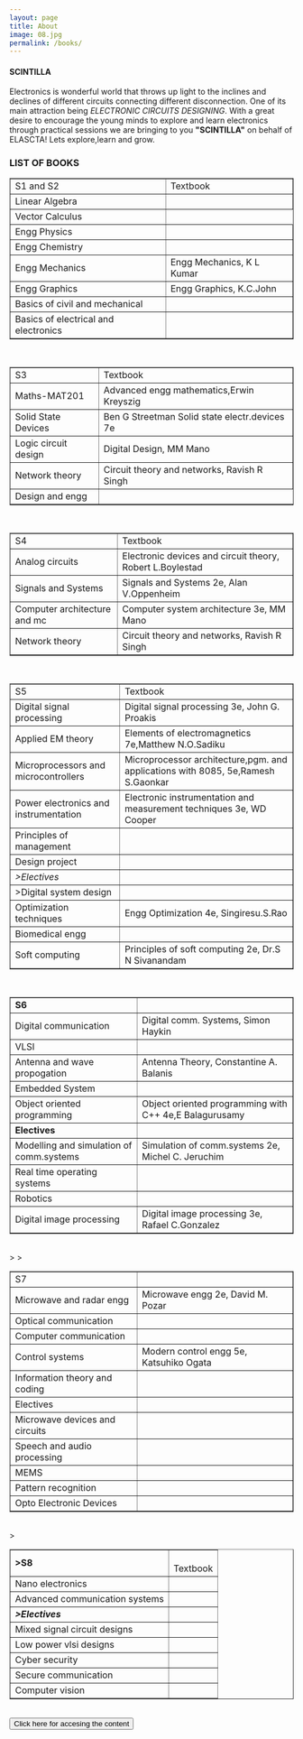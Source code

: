 ```yaml
---
layout: page
title: About
image: 08.jpg
permalink: /books/
---
```



#### SCINTILLA  
Electronics is wonderful world that throws up light to the inclines and declines of different circuits connecting different disconnection. One of its main attraction being *ELECTRONIC CIRCUITS DESIGNING*. With a great desire to encourage the young minds to explore and learn electronics through practical sessions we are bringing to you **"SCINTILLA"** on behalf of ELASCTA!
Lets explore,learn and grow.

### LIST OF BOOKS
<div class="table-container" border="1">
<table cellspacing="0" border="1">
        <tr>
            <td>S1 and S2</td>
            <td>Textbook</td>
        </tr>
        <tr>
            <td>Linear Algebra</td>
            <td></td>
        </tr>
        <tr>
            <td>Vector Calculus</td>
            <td</td>
        </tr>
        <tr>
            <td>Engg Physics</td>
            <td></td>
        </tr>
        <tr>
            <td>Engg Chemistry</td>
            <td></td>
        </tr>
        <tr>
            <td>Engg Mechanics</td>
            <td>Engg Mechanics, K L Kumar</td>
        </tr>
        <tr>
            <td>Engg Graphics</td>
            <td>Engg Graphics, K.C.John</td>
        </tr>
        <tr>
            <td>Basics of civil and mechanical</td>
            <td></td>
        </tr>
        <tr>
            <td>Basics of electrical and electronics</td>
            <td></td>
        </tr>
    </table>
</div>

<br>


<div class="table-container" border="1">
  <table cellspacing="0" border="">
        <tr>
            <td>S3</td>
            <td>Textbook</b></td>
        </tr>
        <tr>
            <td>Maths-MAT201</td>
            <td>Advanced engg mathematics,Erwin Kreyszig</td>
        </tr>
        <tr>
            <td>Solid State Devices</td>
            <td>Ben G Streetman Solid state electr.devices 7e</td>
        </tr>
        <tr>
            <td>Logic circuit design</td>
            <td>Digital Design, MM Mano</td>
        </tr>
        <tr>
            <td>Network theory</td>
            <td>Circuit theory and networks, Ravish R Singh</td>
        </tr>
        <tr>
            <td>Design and engg</td>
            <td</td>
        </tr>
    </table>
</div>
<br>

<div class="table-container" border="1">
<table cellspacing="0" border="1">
        <tr>
            <td>S4 </b></td>
            <td>Textbook</td>
        </tr>
        <tr>
            <td  > Analog circuits </td>
            <td  > Electronic devices and circuit theory, Robert L.Boylestad </td>
        </tr>
        <tr>
            <td  > Signals and Systems </td>
            <td  > Signals and Systems 2e, Alan V.Oppenheim </td>
        </tr>
        <tr>
            <td  > Computer architecture and mc </td>
            <td  > Computer system architecture 3e, MM Mano </td>
        </tr>
        <tr>
            <td  > Network theory </td>
            <td  > Circuit theory and networks, Ravish R Singh </td>
        </tr>
    </table>
</div>

<br>

<div class="table-container" border="1">
  <table cellspacing="0" border="1">
        <tr>
            <td  >S5  </td>
            <td  >Textbook  </td>
        </tr>
        <tr>
            <td  >Digital signal processing </td>
            <td  >Digital signal processing 3e, John G. Proakis </td>
        </tr>
        <tr>
            <td  >Applied EM theory </td>
            <td   >Elements of electromagnetics 7e,Matthew N.O.Sadiku </td>
        </tr>
        <tr>
            <td  >Microprocessors and microcontrollers </td>
            <td   >Microprocessor architecture,pgm. and applications with 8085, 5e,Ramesh S.Gaonkar  </td>
        </tr>
        <tr>
            <td  >Power electronics and instrumentation </td>
            <td  >Electronic instrumentation and measurement techniques 3e, WD Cooper </td>
        </tr>
        <tr>
            <td   >Principles of management </td>
            <td   ><br> </td>
        </tr>
        <tr>
            <td   >Design project </td>
            <td   ><br> </td>
        </tr>
        <tr>
            <td  > <i> >Electives </i> </td>
            <td   ><br> </td>
        </tr>
        <tr>
            <td  > >Digital system design </td>
            <td  > </td>
        </tr>
        <tr>
            <td >  Optimization techniques </td>
            <td > Engg Optimization 4e, Singiresu.S.Rao </td>
        </tr>
        <tr>
            <td>Biomedical engg </td>
            <td><br> </td>
        </tr>
        <tr>
            <td >Soft computing </td>
            <td>Principles of soft computing 2e, Dr.S N Sivanandam  </td>
        </tr>
    </table>
</div>
<br>

<div class="table-container" border="1">
   <table cellspacing="0" border="1">
        <tr>
            <td  ><b> S6 </b></td>
            <td  > <br> </td>
        </tr>
        <tr>
            <td  > Digital communication </td>
            <td  > Digital comm. Systems, Simon Haykin </td>
        </tr>
        <tr>
            <td  > VLSI </td>
            <td  > <br> </td>
        </tr>
        <tr>
            <td  > Antenna and wave propogation </td>
            <td  > Antenna Theory, Constantine A. Balanis </td>
        </tr>
        <tr>
            <td  > Embedded System </td>
            <td  > <br> </td>
        </tr>
        <tr>
            <td  > Object oriented programming  </td>
            <td  > Object oriented programming with C++ 4e,E Balagurusamy  </td>
        </tr>
        <tr>
            <td  ><b> Electives </b></td>
            <td  > <br> </td>
        </tr>
        <tr>
            <td  > Modelling and simulation of comm.systems </td>
            <td  > Simulation of comm.systems 2e, Michel C. Jeruchim  </td>
        </tr>
        <tr>
            <td  > Real time operating systems </td>
            <td  > <br> </td>
        </tr>
        <tr>
            <td  > Robotics </td>
            <td  > <br> </td>
        </tr>
        <tr>
            <td  > Digital image processing </td>
            <td  > Digital image processing 3e, Rafael C.Gonzalez </td>
        </tr>
    </table>
</div>
<br>


<div class="table-container" border="1">
     <table cellspacing="0" border="1">
        <tr>
            <td > S7 </td>
            <td > </td>
        </tr>
        <tr>
            <td > Microwave and radar engg </td>
            <td > Microwave engg 2e, David M. Pozar </td>
        </tr>
        <tr>
            <td > Optical communication </td>
            <td > </td>
        </tr>
        <tr>
            <td > Computer communication </td>
            <td > </td>
        </tr>
        <tr>
            <td > Control systems </td>
            <td > Modern control engg 5e, Katsuhiko Ogata </td>
        </tr>
        <tr>
            <td > Information theory and coding </td>
            <td > </td>
        </tr>
        <tr>
            <td >Electives</td>
            <td > </td>
        </tr>
        <tr>
            <td > Microwave devices and circuits </td>
            <td > </td>
        </tr>
        <tr>
            <td > Speech and audio processing </td>
            <td > </td>
        </tr>
        <tr>
            <td > MEMS </td>
            <td > </td>
        </tr>
        <tr>
            <td > Pattern recognition </td>
            <td ></td>
        </tr>
        <tr>
            <td > Opto Electronic Devices </td>
            <td > </td>
        </tr>
        >
        >
    </table>
</div>
<br>

<div class="table-container" border="1">
<table cellspacing="0" border="1">
>
        <tr>
            <td ><b> >S8 </b></td>
            <td  ><br>Textbook </td>
        </tr>
        <tr>
            <td  >Nano electronics </td>
            <td  ><br> </td>
        </tr>
        <tr>
            <td  >Advanced communication systems </td>
            <td  ><br> </td>
        </tr>
        <tr>
            <td ><b><i> >Electives </i></b></td>
            <td  ><br> </td>
        </tr>
        <tr>
            <td  >Mixed signal circuit designs </td>
            <td  ><br> </td>
        </tr>
        <tr>
            <td  >Low power vlsi designs </td>
            <td  ><br> </td>
        </tr>
        <tr>
            <td  >Cyber security </td>
            <td  ><br> </td>
        </tr>
        <tr>
            <td  >Secure communication </td>
            <td  ><br> </td>
        </tr>
        <tr>
            <td  >Computer vision </td>
            <td  ><br> </td>
        </tr>
    </table>
   
        
        
</div>

 <br>
<a  href="pranav.teambery.in"><button >Click here for accesing the content </button></a>
